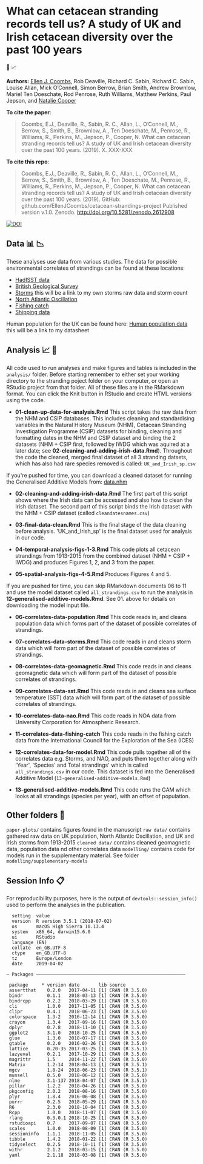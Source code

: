 # What can cetacean stranding records tell us? A study of UK and Irish cetacean diversity over the past 100 years

:whale2: :chart_with_upwards_trend:



__Authors:__
[Ellen J. Coombs](mailto:ellen.coombs.14@ucl.ac.uk), Rob Deaville, Richard C. Sabin, Richard C. Sabin, Louise Allan, Mick O’Connell, Simon Berrow, Brian Smith, Andrew Brownlow, Mariel Ten Doeschate, Rod Penrose, Ruth Williams, Matthew Perkins, Paul Jepson, and [Natalie Cooper](https://github.com/nhcooper123)


__To cite the paper__: 
> Coombs, E.J., Deaville, R., Sabin, R. C., Allan, L., O’Connell, M., Berrow, S., Smith, B., Brownlow, A., Ten Doeschate, M., Penrose, R., Williams, R., Perkins, M., Jepson, P., Cooper, N. What can cetacean stranding records tell us? A study of UK and Irish cetacean diversity over the past 100 years. (2019). X. XXX-XXX 


__To cite this repo__: 
> Coombs, E.J., Deaville, R., Sabin, R. C., Allan, L., O’Connell, M., Berrow, S., Smith, B., Brownlow, A., Ten Doeschate, M., Penrose, R., Williams, R., Perkins, M., Jepson, P., Cooper, N. What can cetacean stranding records tell us? A study of UK and Irish cetacean diversity over the past 100 years. (2019). GitHub: github.com/EllenJCoombs/cetacean-strandings-project Published version v.1.0. Zenodo. http://doi.org/10.5281/zenodo.2612908

[![DOI](https://zenodo.org/badge/DOI/10.5281/zenodo.2612908.svg)](https://doi.org/10.5281/zenodo.2612908)


## Data :bar_chart: :chart_with_downwards_trend: 

These analyses use data from various studies. The data for possible environmental correlates of strandings can be found at these locations: 

- [HadISST data](https://www.metoffice.gov.uk/hadobs/hadisst/data/download.html)
- [British Geological Survey](http://www.geomag.bgs.ac.uk/data_service/data/magnetic_indices/k_indices.html)
- [Storms](../blob/master/LICENSE) this will be a link to my own storms raw data and storm count
- [North Atlantic Oscillation](https://climatedataguide.ucar.edu/sites/default/files/nao_station_annual.txt)
- [Fishing catch](https://www.ices.dk/marine-data/dataset-collections/Pages/Fish-catch-and-stock-assessment.aspx) 
- [Shipping data](https://www.gov.uk/government/collections/maritime-and-shipping-statistics)

Human population for the UK can be found here: 
[Human population data](../blob/master/LICENSE) this will be a link to my datasheet 


## Analysis :chart_with_upwards_trend: :whale2:
All code used to run analyses and make figures and tables is included in the `analysis/` folder. Before starting remember to either set your working directory to the stranding poject folder on your computer, or open an RStudio project from that folder. All of these files are in the RMarkdown format. You can click the Knit button in RStudio and create HTML versions using the code. 

* **01-clean-up-data-for-analysis.Rmd** This script takes the raw data from the NHM and CSIP databases. This includes cleaning and standardising variables in the Natural History Museum (NHM), Cetacean Stranding Investigation Programme (CSIP) datasets for binding, cleaning and formatting dates in the NHM and CSIP dataset and binding the 2 datasets (NHM + CSIP first, followed by IWDG which was aquired at a later date; see **02-cleaning-and-adding-irish-data.Rmd**). Throughout the code  the cleaned, merged final dataset of all 3 stranding datsets, which has also had rare species removed is called: `UK_and_Irish_sp.csv`

If you're pushed for time, you can download a cleaned dataset for running the Generalised Additive Models from: [data.nhm](https://data.nhm.ac.uk/dataset/what-can-cetacean-stranding-records-tell-us)

* **02-cleaning-and-adding-irish-data.Rmd** The first part of this script shows where the Irish data can be accessed and also how to clean the Irish dataset. The second part of this script binds the Irish dataset with the NHM + CSIP dataset (called `cleandatesnames.csv`)

* **03-final-data-clean.Rmd** This is the final stage of the data cleaning before analysis.
'UK_and_Irish_sp' is the final dataset used for analysis in our code. 

* **04-temporal-analysis-figs-1-3.Rmd** This code plots all cetacean strandings from 1913-2015 from the combined dataset (NHM + CSIP + IWDG) and produces Figures 1, 2, and 3 from the paper. 

* **05-spatial-analysis-figs-4-5.Rmd** Produces Figures 4 and 5. 

If you are pushed for time, you can skip RMarkdown documents 06 to 11 and use the model dataset called `all_strandings.csv` to run the analysis in **12-generalised-additive-models.Rmd**. See 01. above for details on downloading the model input file. 

* **06-correlates-data-population.Rmd** This code reads in, and cleans population data which forms part of the dataset of possible correlates of strandings.

* **07-correlates-data-storms.Rmd** This code reads in and cleans storm data which will form part of the dataset of possible correlates of strandings. 

* **08-correlates-data-geomagnetic.Rmd** This code reads in and cleans geomagnetic data which will form part of the dataset of possible correlates of strandings. 

* **09-correlates-data-sst.Rmd** This code reads in and cleans sea surface temperature (SST) data which will form part of the dataset of possible correlates of strandings. 

* **10-correlates-data-nao.Rmd** This code reads in NOA data from University Corporation for Atmospheric Research.

* **11-correlates-data-fishing-catch** This code reads in the fishing catch data from the International Council for the Exploration of the Sea (ICES)

* **12-correlates-data-for-model.Rmd** This code pulls together all of the correlates data e.g. Storms, and NAO, and puts them together along with 'Year', 'Species' and Total strandings' which is called `all_strandings.csv` in our code. This dataset is fed into the Generalised Additive Model (`13-generalised-additive-models.Rmd`)

* **13-generalised-additive-models.Rmd** This code runs the GAM which looks at all strandings (species per year), with an offset of population.

## Other folders :file_folder:
`paper-plots/` contains figures found in the manuscript 
`raw data/` contains gathered raw data on UK population, North Atlantic Oscillation, and UK and Irish storms from 1913-2015
`cleaned data/` contains cleaned geomagnetic data, population data nd other correlates data
`modelling/` contains code for models run in the supplementary material. See folder `modelling/supplementary-models`

## Session Info :clipboard:
For reproducibility purposes, here is the output of `devtools::session_info()` used to perform the analyses in the publication. 

```{r}
  setting  value                       
  version  R version 3.5.1 (2018-07-02)
  os       macOS High Sierra 10.13.4   
  system   x86_64, darwin15.6.0        
  ui       RStudio                     
  language (EN)                        
  collate  en_GB.UTF-8                 
  ctype    en_GB.UTF-8                 
  tz       Europe/London               
  date     2019-04-02                  

─ Packages ───────────────────────────────────────────────────────
 
 package     * version date       lib source        
 assertthat    0.2.0   2017-04-11 [1] CRAN (R 3.5.0)
 bindr         0.1.1   2018-03-13 [1] CRAN (R 3.5.0)
 bindrcpp      0.2.2   2018-03-29 [1] CRAN (R 3.5.0)
 cli           1.0.0   2017-11-05 [1] CRAN (R 3.5.0)
 clipr         0.4.1   2018-06-23 [1] CRAN (R 3.5.0)
 colorspace    1.3-2   2016-12-14 [1] CRAN (R 3.5.0)
 crayon        1.3.4   2017-09-16 [1] CRAN (R 3.5.0)
 dplyr         0.7.8   2018-11-10 [1] CRAN (R 3.5.0)
 ggplot2       3.1.0   2018-10-25 [1] CRAN (R 3.5.0)
 glue          1.3.0   2018-07-17 [1] CRAN (R 3.5.0)
 gtable        0.2.0   2016-02-26 [1] CRAN (R 3.5.0)
 lattice       0.20-35 2017-03-25 [1] CRAN (R 3.5.1)
 lazyeval      0.2.1   2017-10-29 [1] CRAN (R 3.5.0)
 magrittr      1.5     2014-11-22 [1] CRAN (R 3.5.0)
 Matrix        1.2-14  2018-04-13 [1] CRAN (R 3.5.1)
 mgcv          1.8-24  2018-06-23 [1] CRAN (R 3.5.1)
 munsell       0.5.0   2018-06-12 [1] CRAN (R 3.5.0)
 nlme          3.1-137 2018-04-07 [1] CRAN (R 3.5.1)
 pillar        1.2.2   2018-04-26 [1] CRAN (R 3.5.0)
 pkgconfig     2.0.2   2018-08-16 [1] CRAN (R 3.5.0)
 plyr          1.8.4   2016-06-08 [1] CRAN (R 3.5.0)
 purrr         0.2.5   2018-05-29 [1] CRAN (R 3.5.0)
 R6            2.3.0   2018-10-04 [1] CRAN (R 3.5.0)
 Rcpp          1.0.0   2018-11-07 [1] CRAN (R 3.5.0)
 rlang         0.3.0.1 2018-10-25 [1] CRAN (R 3.5.0)
 rstudioapi    0.7     2017-09-07 [1] CRAN (R 3.5.0)
 scales        1.0.0   2018-08-09 [1] CRAN (R 3.5.0)
 sessioninfo   1.1.1   2018-11-05 [1] CRAN (R 3.5.0)
 tibble        1.4.2   2018-01-22 [1] CRAN (R 3.5.0)
 tidyselect    0.2.5   2018-10-11 [1] CRAN (R 3.5.0)
 withr         2.1.2   2018-03-15 [1] CRAN (R 3.5.0)
 yaml          2.1.18  2018-03-08 [1] CRAN (R 3.5.0)

```
